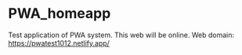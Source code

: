 # PWA_homeapp
Test application of PWA system. This web will be online.
Web domain: https://pwatest1012.netlify.app/
